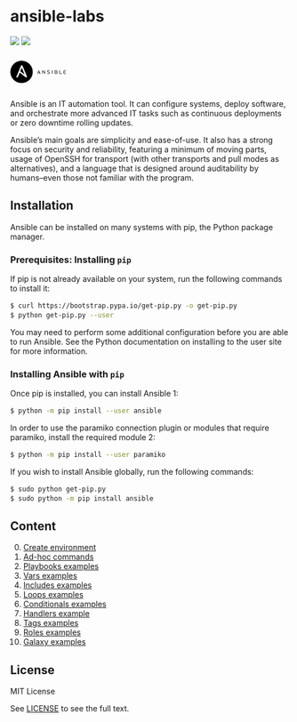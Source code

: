 # ansible-labs

![](https://img.shields.io/badge/ansible-v2.10.13-white?logo=ansible)
![](https://img.shields.io/badge/ubuntu-20.04-critical?logo=ubuntu)

<img src="images/ansible-header-1024x640.png" width="20%" />

Ansible is an IT automation tool. It can configure systems, deploy software, and orchestrate more advanced IT tasks such as continuous deployments or zero downtime rolling updates.

Ansible’s main goals are simplicity and ease-of-use. It also has a strong focus on security and reliability, featuring a minimum of moving parts, usage of OpenSSH for transport (with other transports and pull modes as alternatives), and a language that is designed around auditability by humans–even those not familiar with the program.

## Installation

Ansible can be installed on many systems with pip, the Python package manager.

### Prerequisites: Installing `pip`
If pip is not already available on your system, run the following commands to install it:

```sh
$ curl https://bootstrap.pypa.io/get-pip.py -o get-pip.py
$ python get-pip.py --user
```
You may need to perform some additional configuration before you are able to run Ansible. See the Python documentation on installing to the user site for more information.

### Installing Ansible with `pip`

Once pip is installed, you can install Ansible 1:
```sh
$ python -m pip install --user ansible
```

In order to use the paramiko connection plugin or modules that require paramiko, install the required module 2:
```sh
$ python -m pip install --user paramiko
```

If you wish to install Ansible globally, run the following commands:
```sh
$ sudo python get-pip.py
$ sudo python -m pip install ansible
```

## Content

0. [Create environment](0.environment)
1. [Ad-hoc commands](1.ad-hoc)
2. [Playbooks examples](2.playbooks)
3. [Vars examples](3.vars)
4. [Includes examples](4.includes)
5. [Loops examples](5.loops)
6. [Conditionals examples](6.conditionals)
7. [Handlers example](7.handlers)
8. [Tags examples](8.tags)
9. [Roles examples](9.roles)
10. [Galaxy examples](10.galaxy)

## License

MIT License

See [LICENSE](https://github.com/aramirol/ansible-labs/blob/main/LICENSE) to see the full text.
